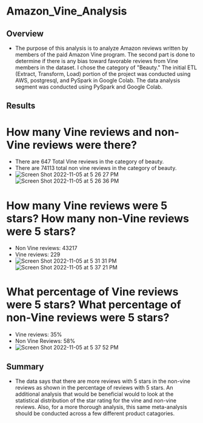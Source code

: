 # Amazon_Vine_Analysis
## Overview
- The purpose of this analysis is to analyze Amazon reviews written by members of the paid Amazon Vine program. The second part is done to determine if there is any bias toward favorable reviews from Vine members in the dataset. I chose the category of "Beauty." The initial ETL (Extract, Transform, Load) portion of the project was conducted using AWS, postgresql, and PySpark in Google Colab. The data analysis segment was conducted using PySpark and Google Colab.
## Results
# How many Vine reviews and non-Vine reviews were there?
-  There are 647 Total Vine reviews in the category of beauty.
-  There are 74113 total non vine reviews in the category of beauty. 
-  ![Screen Shot 2022-11-05 at 5 26 27 PM](https://user-images.githubusercontent.com/106174279/200147554-4bf75498-cebf-46ef-890f-17e8e9b48a03.png)
![Screen Shot 2022-11-05 at 5 26 36 PM](https://user-images.githubusercontent.com/106174279/200147559-75eae8e3-9e8a-485a-b370-7a022e51c1dc.png)

# How many Vine reviews were 5 stars? How many non-Vine reviews were 5 stars?
- Non Vine reviews: 43217
- Vine reviews: 229
- ![Screen Shot 2022-11-05 at 5 31 31 PM](https://user-images.githubusercontent.com/106174279/200147565-071848c4-db30-47df-8671-49e710a2d47d.png)
![Screen Shot 2022-11-05 at 5 37 21 PM](https://user-images.githubusercontent.com/106174279/200147571-9308585b-c882-4255-9c5e-979c75237b89.png)

# What percentage of Vine reviews were 5 stars? What percentage of non-Vine reviews were 5 stars?
- Vine reviews: 35%
- Non Vine Reviews: 58%
- ![Screen Shot 2022-11-05 at 5 37 52 PM](https://user-images.githubusercontent.com/106174279/200147576-f9f345c3-3c29-48ae-a170-95273e8cabf5.png)

## Summary
- The data says that there are more reviews with 5 stars in the non-vine reviews as shown in the percentage of reviews with 5 stars. An additional analysis that would be beneficial would to look at the statistical distribution of the star rating for the vine and non-vine reviews. Also, for a more thorough analysis, this same meta-analysis should be conducted across a few different product catagories.
